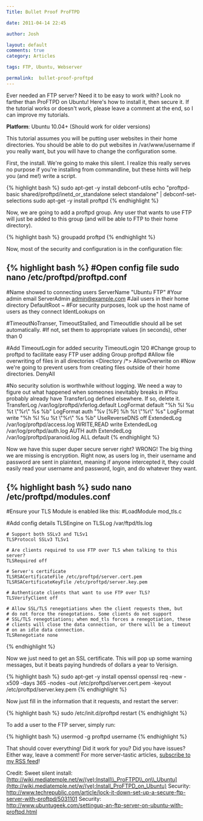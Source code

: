 ```yaml
---
Title: Bullet Proof ProFTPD

date: 2011-04-14 22:45

author: Josh

layout: default
comments: true
category: Articles

tags: FTP, Ubuntu, Webserver

permalink:  bullet-proof-proftpd
---
```

Ever needed an FTP server? Need it to be easy to work with? Look no
farther than ProFTPD on Ubuntu! Here's how to install it, then secure
it. If the tutorial works or doesn't work, please leave a comment at the
end, so I can improve my tutorials.

**Platform**: Ubuntu 10.04+ (Should work for older versions)

This tutorial assumes you will be putting user websites in their home
directories. You should be able to do put websites in /var/www/username
if you really want, but you will have to change the configuration some.

First, the install. We're going to make this silent. I realize this
really serves no purpose if you're installing from commandline, but
these hints will help you (and me!) write a script.

{% highlight bash %}
sudo apt-get -y install debconf-utils
echo "proftpd-basic shared/proftpd/inetd_or_standalone select standalone" \| debconf-set-selections
sudo apt-get -y install proftpd
{% endhighlight %}

Now, we are going to add a proftpd group. Any user that wants to use FTP
will just be added to this group (and will be able to FTP to their home
directory).

{% highlight bash %}
groupadd proftpd
{% endhighlight %}

Now, most of the security and configuration is in the configuration
file:

{% highlight bash %}
#Open config file
sudo nano /etc/proftpd/proftpd.conf
-----
#Name showed to connecting users
ServerName "Ubuntu FTP"
#Your admin email
ServerAdmin admin@example.com
#Jail users in their home directory
DefaultRoot ~
#For security purposes, look up the host name of users as they connect
IdentLookups on

#TimeoutNoTranser, TimeoutStalled, and TimeoutIdle should all be set automatically.
#If not, set them to appropriate values (in seconds), other than 0

#Add TimeoutLogin for added security
TimeoutLogin 120
#Change group to proftpd to facilitate easy FTP user adding
Group proftpd
#Allow file overwriting of files in all directories
<Directory /\*>
AllowOverwrite on
</Directory>
#Now we're going to prevent users from creating files outside of their home directories.
<Limit WRITE>
DenyAll
</Limit>

#No security solution is worthwhile without logging. We need a way to figure out what happened when someones inevitably breaks in
#You probably already have TransferLog defined elsewhere. If so, delete it.
TransferLog /var/log/proftpd/xferlog.default
LogFormat default "%h %l %u %t \\"%r\\" %s %b"
LogFormat auth "%v [%P] %h %t \\"%r\\" %s"
LogFormat write "%h %l %u %t \\"%r\\" %s %b"
UseReverseDNS off
ExtendedLog /var/log/proftpd/access.log WRITE,READ write
ExtendedLog /var/log/proftpd/auth.log AUTH auth
ExtendedLog /var/log/proftpd/paranoid.log ALL default
{% endhighlight %}

Now we have this super duper secure server right? WRONG! The big thing
we are missing is encryption. Right now, as users log in, their username
and password are sent in plaintext, meaning if anyone intercepted it,
they could easily read your username and password, login, and do
whatever they want.

{% highlight bash %}
sudo nano /etc/proftpd/modules.conf
-----
#Ensure your TLS Module is enabled like this:
#LoadModule mod_tls.c

#Add config details
<IfModule mod_tls.c>
    TLSEngine on
    TLSLog /var/ftpd/tls.log

    # Support both SSLv3 and TLSv1
    TLSProtocol SSLv3 TLSv1

    # Are clients required to use FTP over TLS when talking to this server?
    TLSRequired off

    # Server's certificate
    TLSRSACertificateFile /etc/proftpd/server.cert.pem
    TLSRSACertificateKeyFile /etc/proftpd/server.key.pem

    # Authenticate clients that want to use FTP over TLS?
    TLSVerifyClient off

    # Allow SSL/TLS renegotiations when the client requests them, but
    # do not force the renegotations. Some clients do not support
    # SSL/TLS renegotiations; when mod_tls forces a renegotiation, these
    # clients will close the data connection, or there will be a timeout
    # on an idle data connection.
    TLSRenegotiate none

</IfModule>
{% endhighlight %}

Now we just need to get an SSL certificate. This will pop up some
warning messages, but it beats paying hundreds of dollars a year to
Verisign.

{% highlight bash %}
sudo apt-get -y install openssl
openssl req -new -x509 -days 365 -nodes -out /etc/proftpd/server.cert.pem -keyout /etc/proftpd/server.key.pem
{% endhighlight %}

Now just fill in the information that it requests, and restart the
server:

{% highlight bash %}
sudo /etc/init.d/proftpd restart
{% endhighlight %}

To add a user to the FTP server, simply run:

{% highlight bash %}
usermod -g proftpd username
{% endhighlight %}

That should cover everything! Did it work for you? Did you have issues?
Either way, leave a comment! For more server-tastic articles, [subscribe
to my RSS feed](http://servercobra.com/feed)!

Credit: Sweet silent install:
[http://wiki.mediatemple.net/w/(ve):Install\\_ProFTPD\\_on\\_Ubuntu](http://wiki.mediatemple.net/w/(ve):Install_ProFTPD_on_Ubuntu)
Security:
<http://www.techrepublic.com/article/lock-it-down-set-up-a-secure-ftp-server-with-proftpd/5031101>
Security:
<http://www.ubuntugeek.com/settingup-an-ftp-server-on-ubuntu-with-proftpd.html>
